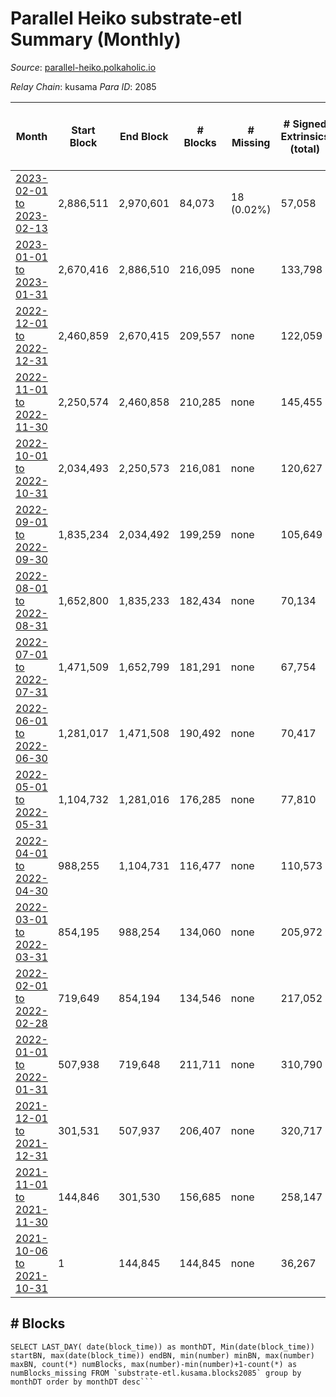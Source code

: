 # Parallel Heiko substrate-etl Summary (Monthly)

_Source_: [parallel-heiko.polkaholic.io](https://parallel-heiko.polkaholic.io)

*Relay Chain*: kusama
*Para ID*: 2085



| Month | Start Block | End Block | # Blocks | # Missing | # Signed Extrinsics (total) | # Active Accounts (avg) | # Addresses with Balances (max) | Issues |
| ----- | ----------- | --------- | -------- | --------- | --------------------------- | ----------------------- | ------------------------------- | ------ |
| [2023-02-01 to 2023-02-13](/substrate-etl/kusama/2085-parallel-heiko/2023-02-13.md) | 2,886,511 | 2,970,601 | 84,073 | 18 (0.02%) | 57,058 | 102 | 24,265 | - | 
| [2023-01-01 to 2023-01-31](/substrate-etl/kusama/2085-parallel-heiko/2023-01-31.md) | 2,670,416 | 2,886,510 | 216,095 | none  | 133,798 | 117 | 24,230 | - | 
| [2022-12-01 to 2022-12-31](/substrate-etl/kusama/2085-parallel-heiko/2022-12-31.md) | 2,460,859 | 2,670,415 | 209,557 | none  | 122,059 | 133 | 24,126 | - | 
| [2022-11-01 to 2022-11-30](/substrate-etl/kusama/2085-parallel-heiko/2022-11-30.md) | 2,250,574 | 2,460,858 | 210,285 | none  | 145,455 | 266 | 23,740 | - | 
| [2022-10-01 to 2022-10-31](/substrate-etl/kusama/2085-parallel-heiko/2022-10-31.md) | 2,034,493 | 2,250,573 | 216,081 | none  | 120,627 | 168 | 25,665 | - | 
| [2022-09-01 to 2022-09-30](/substrate-etl/kusama/2085-parallel-heiko/2022-09-30.md) | 1,835,234 | 2,034,492 | 199,259 | none  | 105,649 | 144 | 22,490 | - | 
| [2022-08-01 to 2022-08-31](/substrate-etl/kusama/2085-parallel-heiko/2022-08-31.md) | 1,652,800 | 1,835,233 | 182,434 | none  | 70,134 | 180 | 20,859 | - | 
| [2022-07-01 to 2022-07-31](/substrate-etl/kusama/2085-parallel-heiko/2022-07-31.md) | 1,471,509 | 1,652,799 | 181,291 | none  | 67,754 | 159 | 13,988 | - | 
| [2022-06-01 to 2022-06-30](/substrate-etl/kusama/2085-parallel-heiko/2022-06-30.md) | 1,281,017 | 1,471,508 | 190,492 | none  | 70,417 | 128 | 12,625 | - | 
| [2022-05-01 to 2022-05-31](/substrate-etl/kusama/2085-parallel-heiko/2022-05-31.md) | 1,104,732 | 1,281,016 | 176,285 | none  | 77,810 | 161 | 12,323 | - | 
| [2022-04-01 to 2022-04-30](/substrate-etl/kusama/2085-parallel-heiko/2022-04-30.md) | 988,255 | 1,104,731 | 116,477 | none  | 110,573 | 139 | 11,851 | - | 
| [2022-03-01 to 2022-03-31](/substrate-etl/kusama/2085-parallel-heiko/2022-03-31.md) | 854,195 | 988,254 | 134,060 | none  | 205,972 | 137 | 11,287 | - | 
| [2022-02-01 to 2022-02-28](/substrate-etl/kusama/2085-parallel-heiko/2022-02-28.md) | 719,649 | 854,194 | 134,546 | none  | 217,052 | 41 | 10,959 | - | 
| [2022-01-01 to 2022-01-31](/substrate-etl/kusama/2085-parallel-heiko/2022-01-31.md) | 507,938 | 719,648 | 211,711 | none  | 310,790 | 65 | 10,917 | - | 
| [2021-12-01 to 2021-12-31](/substrate-etl/kusama/2085-parallel-heiko/2021-12-31.md) | 301,531 | 507,937 | 206,407 | none  | 320,717 | 92 | 10,773 | - | 
| [2021-11-01 to 2021-11-30](/substrate-etl/kusama/2085-parallel-heiko/2021-11-30.md) | 144,846 | 301,530 | 156,685 | none  | 258,147 | 6 | 10,718 | - | 
| [2021-10-06 to 2021-10-31](/substrate-etl/kusama/2085-parallel-heiko/2021-10-31.md) | 1 | 144,845 | 144,845 | none  | 36,267 | 1 | 16 | - | 

## # Blocks
```
SELECT LAST_DAY( date(block_time)) as monthDT, Min(date(block_time)) startBN, max(date(block_time)) endBN, min(number) minBN, max(number) maxBN, count(*) numBlocks, max(number)-min(number)+1-count(*) as numBlocks_missing FROM `substrate-etl.kusama.blocks2085` group by monthDT order by monthDT desc```

